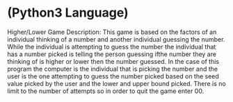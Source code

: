 # (Python3 Language)
Higher/Lower Game Description:
This game is based on the factors of an individual thinking of a number and another individual guessing the number. While the individual is attempting to guess the number the individual that has a number picked is telling the person guessing ifthe number they are thinking of is higher or lower then the number guessed. In the case of this program the computer is the individual that is picking the number and the user is the one attempting to guess the number picked based on the seed value picked by the user and the lower and upper bound picked. There is no limit to the number of attempts so in order to quit the game enter 00.
